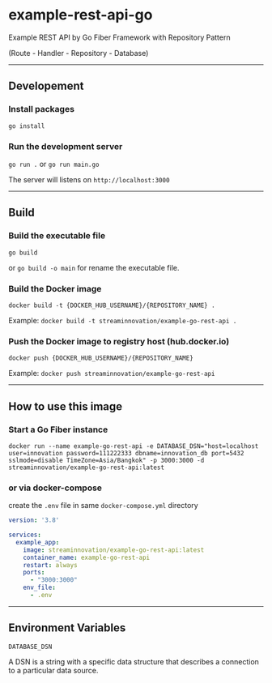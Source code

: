 # example-rest-api-go
Example REST API by Go Fiber Framework with Repository Pattern

(Route - Handler - Repository - Database)

___

## Developement

### Install packages
```
go install
```

### Run the development server
`go run .` or `go run main.go`

The server will listens on `http://localhost:3000`

___

## Build
### Build the executable file

`go build` 

or `go build -o main` for rename the executable file.

### Build the Docker image
```
docker build -t {DOCKER_HUB_USERNAME}/{REPOSITORY_NAME} .
```

Example: `docker build -t streaminnovation/example-go-rest-api .`

### Push the Docker image to registry host (hub.docker.io)
```
docker push {DOCKER_HUB_USERNAME}/{REPOSITORY_NAME}
```

Example: `docker push streaminnovation/example-go-rest-api`

___

## How to use this image
### Start a Go Fiber instance
```
docker run --name example-go-rest-api -e DATABASE_DSN="host=localhost user=innovation password=111222333 dbname=innovation_db port=5432 sslmode=disable TimeZone=Asia/Bangkok" -p 3000:3000 -d streaminnovation/example-go-rest-api:latest
```
### or via docker-compose
create the `.env` file in same `docker-compose.yml` directory
```yml
version: '3.8'

services:
  example_app:
    image: streaminnovation/example-go-rest-api:latest
    container_name: example-go-rest-api
    restart: always
    ports:
      - "3000:3000"
    env_file:
      - .env
```

___

## Environment Variables
`DATABASE_DSN`

A DSN is a string with a specific data structure that describes a connection to a particular data source.